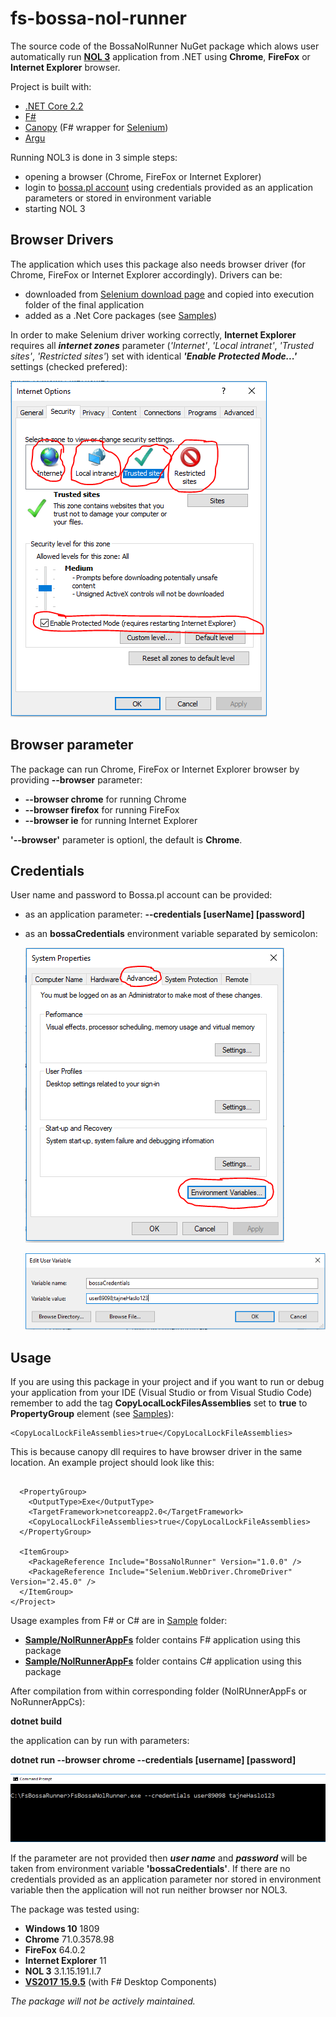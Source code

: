# fs-bossa-nol-runner

The source code of the BossaNolRunner NuGet package which alows user automatically run **[NOL 3](http://bossa.pl/oferta/internet/pomoc/nol/)** application from .NET using **Chrome**, **FireFox** or **Internet Explorer** browser.

Project is built with:

* [.NET Core 2.2](https://dotnet.github.io/)
* [F#](https://fsharp.org)
* [Canopy](https://lefthandedgoat.github.io/canopy/) (F# wrapper for [Selenium](https://www.seleniumhq.org/))
* [Argu](http://fsprojects.github.io/Argu/)

Running NOL3 is done in 3 simple steps:

* opening a browser (Chrome, FireFox or Internet Explorer)
* login to [bossa.pl account](https://www.bossa.pl) using credentials provided as an application parameters or stored in environment variable
* starting NOL 3

## Browser Drivers

The application which uses this package also needs browser driver (for Chrome, FireFox or Internet Explorer accordingly). Drivers can be:

* downloaded from [Selenium download page](https://www.seleniumhq.org/download/) and copied into execution folder of the final application
* added as a .Net Core packages (see [Samples](https://github.com/zbigniew-gajewski/bossa-nol-runner/tree/master/Samples))

In order to make Selenium driver working correctly, **Internet Explorer** requires all ***internet zones*** parameter (*'Internet'*, *'Local intranet'*, *'Trusted sites'*, *'Restricted sites'*) set with identical ***'Enable Protected Mode...'*** settings (checked prefered):

![IeSettings](docs/assets/BrowserSettings.png)

## Browser parameter

The package can run Chrome, FireFox or Internet Explorer browser by providing **--browser** parameter:

* **--browser chrome** for running Chrome
* **--browser firefox** for running FireFox
* **--browser ie** for running Internet Explorer

**'--browser'** parameter is optionl, the default is **Chrome**.

## Credentials

User name and password to Bossa.pl account can be provided:

* as an application parameter: **--credentials [userName] [password]**
* as an **bossaCredentials** environment variable separated by semicolon:
  
  ![EnvironmentVariables](docs/assets/EnvironmentVariables.png)

  ![BossaCredentials](docs/assets/BossaCredentials.png)


## Usage

If you are using this package in your project and if you want to run or debug your application from your IDE (Visual Studio or from Visual Studio Code) remember to add the tag **CopyLocalLockFilesAssemblies** set to **true** to **PropertyGroup** element (see [Samples](https://github.com/zbigniew-gajewski/bossa-nol-runner/blob/master/Samples/NolRunnerAppCs/NolRunnerAppCs.csproj)):

```
<CopyLocalLockFileAssemblies>true</CopyLocalLockFileAssemblies>
```

This is because canopy dll requires to have browser driver in the same location. An example project should look like this:

```<Project Sdk="Microsoft.NET.Sdk">

  <PropertyGroup>
    <OutputType>Exe</OutputType>
    <TargetFramework>netcoreapp2.0</TargetFramework>
    <CopyLocalLockFileAssemblies>true</CopyLocalLockFileAssemblies>
  </PropertyGroup>

  <ItemGroup>
    <PackageReference Include="BossaNolRunner" Version="1.0.0" />
    <PackageReference Include="Selenium.WebDriver.ChromeDriver" Version="2.45.0" />
  </ItemGroup>
</Project>
```



Usage examples from F# or C# are in [Sample](https://github.com/zbigniew-gajewski/bossa-nol-runner/tree/master/Samples) folder:

* **[Sample/NolRunnerAppFs](https://github.com/zbigniew-gajewski/bossa-nol-runner/tree/master/Samples/NolRunnerAppFs)** folder contains F# application using this package
* **[Sample/NolRunnerAppFs](https://github.com/zbigniew-gajewski/bossa-nol-runner/tree/master/Samples/NolRunnerAppCs)** folder contains C# application using this package

After compilation from within corresponding folder (NolRUnnerAppFs or NoRunnerAppCs):
  
  **dotnet build**

  the application can by run with parameters:

  **dotnet  run   --browser  chrome   --credentials  [username]  [password]**

  ![Parameters](docs/assets/FsBossaNolRunnerExe.png)
  
  If the parameter are not provided then ***user name*** and ***password*** will be taken from environment variable **'bossaCredentials'**. If there are no credentials provided as an application parameter nor stored in environment variable then the application will not run neither browser nor NOL3.

The package was tested using:

* **Windows 10** 1809
* **Chrome** 71.0.3578.98
* **FireFox** 64.0.2
* **Internet Explorer** 11
* **NOL 3** 3.1.15.191.I.7
* [**VS2017 15.9.5**](https://www.visualstudio.com/pl/downloads) (with F# Desktop Components)

*The package will not be actively maintained.*